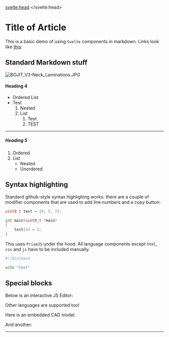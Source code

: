<svelte:head>
    <title>MDSVex Demo</title>
</svelte:head>

<script>
    import CAD from "$lib/widgets/CAD/CAD.svelte";
    import CodeEditor from "$lib/widgets/CodeEditor/CodeEditor.svelte";
    import CopyButton from "$lib/widgets/CodeEditor/CopyButton.svelte";
    import Gallery from "$lib/widgets/Gallery/Gallery.svelte";
    import LineNumbers from "$lib/widgets/CodeEditor/LineNumbers.svelte";
    import YouTube from "$lib/widgets/YouTube/YouTube.svelte";


    import "prismjs/prism.js";
    import "prismjs/components/prism-bash.js";
    import "prismjs/components/prism-c.js";
    import "prismjs/components/prism-cpp.js";
    import "prismjs/components/prism-json.js";
    import "prismjs/components/prism-python.js";

    let codeA = "let x = {\n\t\n}";
    let codeB = "{\n\t\n}";

    const imgBase = "https://cdn.bojit.org/img";

    let tiles = [
        {
            type: 'image',
            caption: 'Neck Carving Through Carbon Fibre',
            image: imgBase + '/posts/BOJIT_V3-Gallery_1.JPG'
        },
        {
            type: 'image',
            caption: 'Binding Glue-Up',
            image: imgBase + '/posts/BOJIT_V3-Gallery_2.JPG'
        },
        {
            type: 'image',
            caption: 'Fretboard Pinning',
            image: imgBase + '/posts/BOJIT_V3-Gallery_3.JPG'
        },
        {
            type: 'image',
            caption: 'Hardware Fitting',
            image: imgBase + '/posts/BOJIT_V3-Gallery_4.JPG'
        },
        {
            type: 'image',
            caption: 'Neck Blank Levelling',
            image: imgBase + '/posts/BOJIT_V3-Gallery_5.JPG'
        },
        {
            type: 'image',
            caption: 'F-Hole "Thinning"',
            image: imgBase + '/posts/BOJIT_V3-Gallery_6.JPG'
        },
        {
            type: 'image',
            caption: 'Old-Fashioned Resawing!',
            image: imgBase + '/posts/BOJIT_V3-Gallery_7.JPG'
        },
        {
            type: 'image',
            caption: 'Bookmatched Top',
            image: imgBase + '/posts/BOJIT_V3-Gallery_8.JPG'
        },
        {
            type: 'image',
            caption: 'Neck Pocket Routing',
            image: imgBase + '/posts/BOJIT_V3-Gallery_9.JPG'
        },
        {
            type: 'image',
            caption: 'Setting Neck Joint',
            image: imgBase + '/posts/BOJIT_V3-Gallery_10.JPG'
        },
        {
            type: 'image',
            caption: 'My Workshop!',
            image: imgBase + '/posts/BOJIT_V3-Gallery_11.JPG'
        },
        {
            type: 'image',
            caption: 'Finished Build',
            image: imgBase + '/posts/BOJIT_V3-Gallery_12.JPG'
        },
        {
            type: 'image',
            caption: 'Headstock Design',
            image: imgBase + '/posts/BOJIT_V3-Gallery_13.JPG'
        },
        {
            type: 'image',
            caption: 'Back of Headstock',
            image: imgBase + '/posts/BOJIT_V3-Gallery_14.JPG'
        }
    ];
</script>

# Title of Article

This is a basic demo of using `Svelte` components in markdown. Links look like [this](https://github.com):

## Standard Markdown stuff

![BOJIT_V3-Neck_Laminations.JPG]({imgBase}/posts/BOJIT_V3-Neck_Laminations.JPG)


<YouTube src="https://www.youtube.com/embed/Yf2NzRww4Mk"/>


#### Heading 4

- Ordered List
- Test
    1. Nested
    2. List
        1. Test
        2. TEST

---

##### Heading 5

1. Ordered
2. List
    - Nested
    - Unordered


## Syntax highlighting

Standard github-style syntax highlighing works: there are a couple of modifier components that are used to add line numbers and a copy button:

<LineNumbers />
<CopyButton />

```c
uint8_t test = {4, 5, 7};

int main(uint8_t *main)
{
    test[4] = 5;
}
```

This uses `PrismJS` under the hood. All language components except `html`, `css` and `js` have to be included manually.

<LineNumbers />
<CopyButton />

```bash
#!/bin/bash

echo "test"
```

## Special blocks

Below is an interactive JS Editor:

<CodeEditor lineNumbers={true} language="js" bind:code={codeA}/>

Other languages are supported too!

<CodeEditor lineNumbers={true} language="json" bind:code={codeB}/>

Here is an embedded CAD model.

<CAD geometry="https://cdn.bojit.org/files/glb/BOJIT_V3.glb" aspect="16:10"/>

And another:

<CAD geometry="https://cdn.bojit.org/files/glb/kinectIP.glb" />

---

<Gallery tiles={[...tiles]}/>
